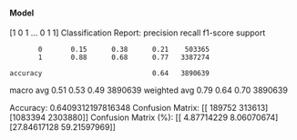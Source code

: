 #### Model
[1 0 1 ... 0 1 1]
Classification Report:
              precision    recall  f1-score   support

           0       0.15      0.38      0.21    503365
           1       0.88      0.68      0.77   3387274

    accuracy                           0.64   3890639
   macro avg       0.51      0.53      0.49   3890639
weighted avg       0.79      0.64      0.70   3890639

Accuracy: 0.6409312197816348
Confusion Matrix:
[[ 189752  313613]
 [1083394 2303880]]
Confusion Matrix (%):
[[ 4.87714229  8.06070674]
 [27.84617128 59.21597969]]
